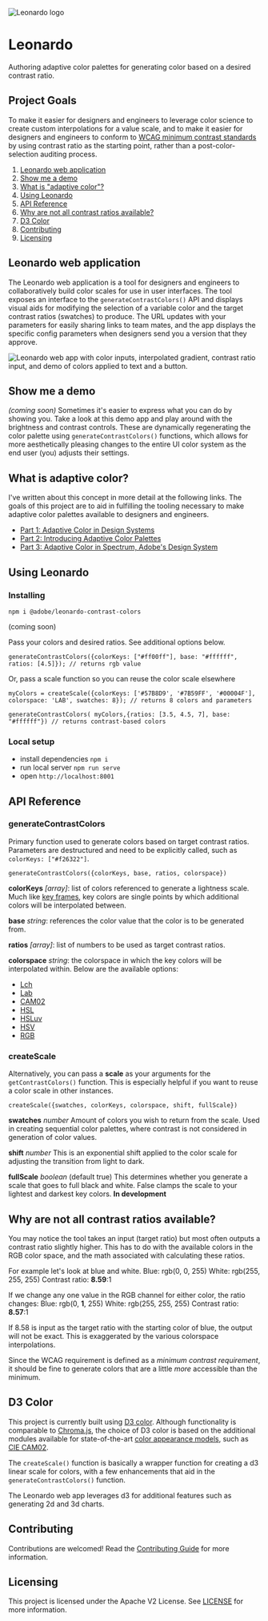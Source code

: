 ![Leonardo logo](https://git.corp.adobe.com/nbaldwin/leonardo-color/blob/master/.github/Leonardo_Logo.png)

# Leonardo
Authoring adaptive color palettes for generating color based on a desired contrast ratio.

## Project Goals
To make it easier for designers and engineers to leverage color science to create custom interpolations for a value scale, and to make it easier for designers and engineers to conform to [WCAG minimum contrast standards](https://www.w3.org/TR/WCAG21/#contrast-minimum) by using contrast ratio as the starting point, rather than a post-color-selection auditing process.

1. [Leonardo web application](leonardo-web-application)
2. [Show me a demo](#show-me-a-demo)
3. [What is "adaptive color"?](#what-is-adaptive-color)
4. [Using Leonardo](#using-leonardo)
5. [API Reference](#api-reference)
6. [Why are not all contrast ratios available?](#why-are-not-all-contrast-ratios-available)
7. [D3 Color](#d3-color)
8. [Contributing](#contributing)
9. [Licensing](#licensing)


## Leonardo web application
The Leonardo web application is a tool for designers and engineers to collaboratively build color scales for use in user interfaces. The tool exposes an interface to the `generateContrastColors()` API and displays visual aids for modifying the selection of a variable color and the target contrast ratios (swatches) to produce. The URL updates with your parameters for easily sharing links to team mates, and the app displays the specific config parameters when designers send you a version that they approve.

![Leonardo web app with color inputs, interpolated gradient, contrast ratio input, and demo of colors applied to text and a button.](https://git.corp.adobe.com/nbaldwin/leonardo-color/blob/master/.github/Leonardo_Screenshot.png)

## Show me a demo
*(coming soon)*
Sometimes it's easier to express what you can do by showing you. Take a look at this demo app and play around with the brightness and contrast controls. These are dynamically regenerating the color palette using `generateContrastColors()` functions, which allows for more aesthetically pleasing changes to the entire UI color system as the end user (you) adjusts their settings.

## What is adaptive color?
I've written about this concept in more detail at the following links. The goals of this project are to aid in fulfilling the tooling necessary to make adaptive color palettes available to designers and engineers.

- [Part 1: Adaptive Color in Design Systems](https://medium.com/thinking-design/adaptive-color-in-design-systems-7bcd2e664fa0)
- [Part 2: Introducing Adaptive Color Palettes](https://medium.com/thinking-design/introducing-adaptive-color-palettes-111b5842fc88)
- [Part 3: Adaptive Color in Spectrum, Adobe's Design System](https://medium.com/thinking-design/adaptive-color-in-spectrum-adobes-design-system-feeeec89a2c7)

## Using Leonardo
### Installing
```
npm i @adobe/leonardo-contrast-colors
```
(coming soon)

Pass your colors and desired ratios. See additional options below.
```
generateContrastColors({colorKeys: ["#ff00ff"], base: "#ffffff", ratios: [4.5]}); // returns rgb value
```

Or, pass a scale function so you can reuse the color scale elsewhere
```
myColors = createScale({colorKeys: ['#57B8D9', '#7B59FF', '#00004F'], colorspace: 'LAB', swatches: 8}); // returns 8 colors and parameters

generateContrastColors( myColors,{ratios: [3.5, 4.5, 7], base: "#ffffff"}) // returns contrast-based colors
```

### Local setup
- install dependencies `npm i`
- run local server `npm run serve`
- open `http://localhost:8001`


## API Reference

### generateContrastColors

Primary function used to generate colors based on target contrast ratios. Parameters are destructured and need to be explicitly called, such as `colorKeys: ["#f26322"]`.

```
generateContrastColors({colorKeys, base, ratios, colorspace})
```

**colorKeys** *[array]*: list of colors referenced to generate a lightness scale. Much like [key frames](https://en.wikipedia.org/wiki/Key_frame), key colors are single points by which additional colors will be interpolated between.

**base** *string*: references the color value that the color is to be generated from.

**ratios** *[array]*: list of numbers to be used as target contrast ratios.

**colorspace** *string*: the colorspace in which the key colors will be interpolated within. Below are the available options:

- [Lch](https://en.wikipedia.org/wiki/HCL_color_space)
- [Lab](https://en.wikipedia.org/wiki/CIELAB_color_space)
- [CAM02](https://en.wikipedia.org/wiki/CIECAM02)
- [HSL](https://en.wikipedia.org/wiki/HSL_and_HSV)
- [HSLuv](https://en.wikipedia.org/wiki/HSLuv)
- [HSV](https://en.wikipedia.org/wiki/HSL_and_HSV)
- [RGB](https://en.wikipedia.org/wiki/RGB_color_space)

### createScale

Alternatively, you can pass a **scale** as your arguments for the `getContrastColors()` function. This is especially helpful if you want to reuse a color scale in other instances.

```
createScale({swatches, colorKeys, colorspace, shift, fullScale})
```

**swatches** *number* Amount of colors you wish to return from the scale. Used in creating sequential color palettes, where contrast is not considered in generation of color values.

**shift** *number* This is an exponential shift applied to the color scale for adjusting the transition from light to dark.

**fullScale** *boolean* (default true) This determines whether you generate a scale that goes to full black and white. False clamps the scale to your lightest and darkest key colors. **In development**


## Why are not all contrast ratios available?
You may notice the tool takes an input (target ratio) but most often outputs a contrast ratio slightly higher. This has to do with the available colors in the RGB color space, and the math associated with calculating these ratios.

For example let's look at blue and white.
Blue: rgb(0, 0, 255)
White: rgb(255, 255, 255)
Contrast ratio: **8.59**:1

If we change any one value in the RGB channel for either color, the ratio changes:
Blue: rgb(0, **1**, 255)
White: rgb(255, 255, 255)
Contrast ratio: **8.57**:1

If 8.58 is input as the target ratio with the starting color of blue, the output will not be exact. This is exaggerated by the various colorspace interpolations.

Since the WCAG requirement is defined as a *minimum contrast requirement*, it should be fine to generate colors that are a little *more* accessible than the minimum.

## D3 Color
This project is currently built using [D3 color](https://github.com/d3/d3-color). Although functionality is comparable to [Chroma.js](https://gka.github.io/chroma.js/), the choice of D3 color is based on the additional modules available for state-of-the-art [color appearance models](https://en.wikipedia.org/wiki/Color_appearance_model), such as [CIE CAM02](https://gramaz.io/d3-cam02/).

The `createScale()` function is basically a wrapper function for creating a d3 linear scale for colors, with a few enhancements that aid in the `generateContrastColors()` function.

The Leonardo web app leverages d3 for additional features such as generating 2d and 3d charts.

## Contributing
Contributions are welcomed! Read the [Contributing Guide](./.github/CONTRIBUTING.md) for more information.

## Licensing
This project is licensed under the Apache V2 License. See [LICENSE](LICENSE) for more information.
